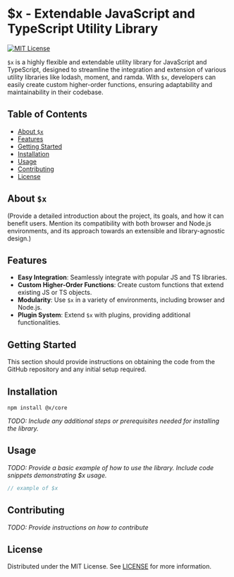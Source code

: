 # $x - Extendable JavaScript and TypeScript Utility Library

[![MIT License](https://img.shields.io/badge/license-MIT-green.svg)](/LICENSE)

`$x` is a highly flexible and extendable utility library for JavaScript and TypeScript, designed to streamline the integration and extension of various utility libraries like lodash, moment, and ramda. With `$x`, developers can easily create custom higher-order functions, ensuring adaptability and maintainability in their codebase.

## Table of Contents

- [About `$x`](#about-x)
- [Features](#features)
- [Getting Started](#getting-started)
- [Installation](#installation)
- [Usage](#usage)
- [Contributing](#contributing)
- [License](#license)

## About `$x`

(Provide a detailed introduction about the project, its goals, and how it can benefit users. Mention its compatibility with both browser and Node.js environments, and its approach towards an extensible and library-agnostic design.)

## Features

- **Easy Integration**: Seamlessly integrate with popular JS and TS libraries.
- **Custom Higher-Order Functions**: Create custom functions that extend existing JS or TS objects.
- **Modularity**: Use `$x` in a variety of environments, including browser and Node.js.
- **Plugin System**: Extend `$x` with plugins, providing additional functionalities.

## Getting Started

This section should provide instructions on obtaining the code from the GitHub repository and any initial setup required.

## Installation

```shell
npm install @x/core
```

_TODO: Include any additional steps or prerequisites needed for installing the library._

## Usage

_TODO: Provide a basic example of how to use the library. Include code snippets demonstrating $x usage._

```js
// example of $x
```

## Contributing

_TODO: Provide instructions on how to contribute_

## License

Distributed under the MIT License. See [LICENSE](LICENSE) for more information.

